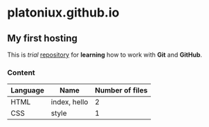# platoniux.github.io
## My first hosting

This is *trial* [repository](https://github.com/Platoniux/platoniux.github.io "Platoniux") for **learning** how  to work with **Git** and **GitHub**.

### Content

| Language | Name | Number of files |
|---------------|---------|--------------------|
|HTML| index, hello| 2
| CSS | style| 1|

